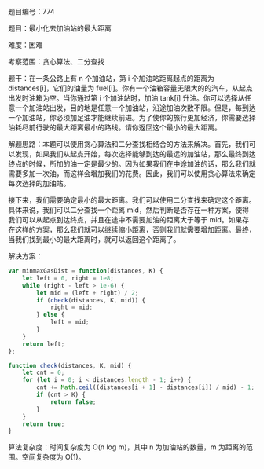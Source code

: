 题目编号：774

题目：最小化去加油站的最大距离

难度：困难

考察范围：贪心算法、二分查找

题干：在一条公路上有 n 个加油站，第 i 个加油站距离起点的距离为 distances[i]，它们的油量为 fuel[i]。你有一个油箱容量无限大的的汽车，从起点出发时油箱为空。当你通过第 i 个加油站时，加油 tank[i] 升油。你可以选择从任意一个加油站出发，目的地是任意一个加油站，沿途加油次数不限。但是，每到达一个加油站，你必须加足油才能继续前进。为了使你的旅行更加经济，你需要选择油耗尽前行驶的最大距离最小的路线。请你返回这个最小的最大距离。

解题思路：本题可以使用贪心算法和二分查找相结合的方法来解决。首先，我们可以发现，如果我们从起点开始，每次选择能够到达的最远的加油站，那么最终到达终点的时候，所加的油一定是最少的。因为如果我们在中途加油的话，那么我们就需要多加一次油，而这样会增加我们的花费。因此，我们可以使用贪心算法来确定每次选择的加油站。

接下来，我们需要确定最小的最大距离。我们可以使用二分查找来确定这个距离。具体来说，我们可以二分查找一个距离 mid，然后判断是否存在一种方案，使得我们可以从起点到达终点，并且在途中不需要加油的距离大于等于 mid。如果存在这样的方案，那么我们就可以继续缩小距离，否则我们就需要增加距离。最终，当我们找到最小的最大距离时，就可以返回这个距离了。

解决方案：

```javascript
var minmaxGasDist = function(distances, K) {
    let left = 0, right = 1e8;
    while (right - left > 1e-6) {
        let mid = (left + right) / 2;
        if (check(distances, K, mid)) {
            right = mid;
        } else {
            left = mid;
        }
    }
    return left;
};

function check(distances, K, mid) {
    let cnt = 0;
    for (let i = 0; i < distances.length - 1; i++) {
        cnt += Math.ceil((distances[i + 1] - distances[i]) / mid) - 1;
        if (cnt > K) {
            return false;
        }
    }
    return true;
}
```

算法复杂度：时间复杂度为 O(n log m)，其中 n 为加油站的数量，m 为距离的范围。空间复杂度为 O(1)。